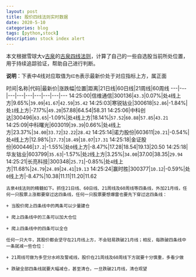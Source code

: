 ```yaml
---
layout: post
title: 股价四线法则实时数据
date: 2020-5-10
categories: blog
tags: [python,stock]
description: stock index alert
---
```



本文根据雪球大v[古泉](https://xueqiu.com/u/7148646888)的[古泉四线法则](https://xueqiu.com/7148646888/130498192)，计算了自己的一些自选股当前所处位置，用于持续追踪验证，帮助自己进行判断。

**说明**：下表中4线对应取值为`红色`表示最新价处于对应指标上方，属正面

时间|名称|代码|最新价|涨跌幅|位置|距离|21日线|60日线|21周线|60周线
---|---|---|---|---|---|---|---|---
14:25:00|信维通信|300136|`43.3`|0.07%|处`4`线上方|9.65%|`39.09`|`41.67`|`42.59`|`35.42`
14:25:03|寒锐钴业|300618|`52.86`|-1.84%|处`1`线上方|-7.17%|`49.20`|57.88|64.54|58.31
14:25:06|中科创达|300496|`63.65`|-1.09%|处`4`线上方|18.14%|`57.52`|`60.88`|`57.85`|`43.21`
14:25:09|中科曙光|603019|`39.39`|0.66%|处`4`线上方|23.37%|`34.00`|`33.72`|`32.22`|`28.42`
14:25:14|诺力股份|603611|`20.21`|-0.54%|处`4`线上方|12.98%|`17.73`|`18.49`|`18.07`|`17.31`
14:25:18|金证股份|600446|`17.2`|-1.55%|处`0`线上方|-8.47%|17.28|18.54|19.13|20.50
14:25:18|华友钴业|603799|`35.63`|-1.57%|处`2`线上方|3.25%|`34.00`|37.00|38.35|`29.94`
14:25:21|长亮科技|300348|`25.71`|-0.85%|处`4`线上方|11.68%|`24.79`|`24.89`|`24.41`|`19.13`
14:25:24|赢时胜|300377|`10.12`|-0.59%|处`0`线上方|-8.47%|10.38|11.11|11.20|11.62

```
古泉4线法则的精髓如下。抓住21日线、60日线、21周线及60周线等四条线，外加21月线，任何一只股票上涨都要穿过这四条线，任何一只股票要想爆雷也要先下穿过这四条线：

+ 当股价爬上四条线中的两条可以少量建仓

+ 爬上四条线中的三条可以加大仓位

+ 爬上四条线中的四条可以全仓

任何一只大牛，其股价都会坚守在21月线上方，不会轻易跌破21月线；相反，每跌破四条线中一条就减一些仓位：

+ 21周线可做为多空分水岭及警戒线，股价在21周线及60周线下方就要十分慎重，多看少做

+ 跌破全部四条线就要大幅减仓，甚至清仓，一旦跌破21月线，清仓观望
```